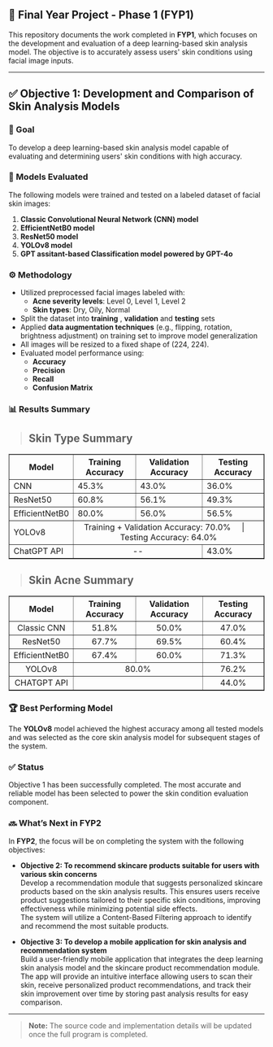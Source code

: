 ## 🧪 Final Year Project - Phase 1 (FYP1)

This repository documents the work completed in **FYP1**, which focuses on the development and evaluation of a deep learning-based skin analysis model. The objective is to accurately assess users' skin conditions using facial image inputs.

---

## ✅ Objective 1: Development and Comparison of Skin Analysis Models

### 🎯 Goal
To develop a deep learning-based skin analysis model capable of evaluating and determining users' skin conditions with high accuracy.

### 🧠 Models Evaluated
The following models were trained and tested on a labeled dataset of facial skin images:

1. **Classic Convolutional Neural Network (CNN) model**
2. **EfficientNetB0 model**
3. **ResNet50 model**
4. **YOLOv8 model**
5. **GPT assitant-based Classification model powered by GPT-4o**

### ⚙️ Methodology

- Utilized preprocessed facial images labeled with:
  - **Acne severity levels**: Level 0, Level 1, Level 2  
  - **Skin types**: Dry, Oily, Normal  
- Split the dataset into **training** , **validation** and **testing** sets  
- Applied **data augmentation techniques** (e.g., flipping, rotation, brightness adjustment) on training set  to improve model generalization
- All images will be resized to a fixed shape of (224, 224).
- Evaluated model performance using:
  - **Accuracy**
  - **Precision**
  - **Recall**
  - **Confusion Matrix**

### 📊 Results Summary

> ## Skin Type Summary
<table border="1" cellspacing="0" cellpadding="8" style="margin: auto; border-collapse: collapse;">
  <thead>
    <tr>
        <th>Model</th>
        <th>Training Accuracy</th>
        <th>Validation Accuracy</th>
        <th>Testing Accuracy</th>
      </tr>
    </thead>
    <tbody>
      <tr>
        <td>CNN</td>
        <td>45.3%</td>
        <td>43.0%</td>
        <td>36.0%</td>
      </tr>
      <tr>
        <td>ResNet50</td>
        <td>60.8%</td>
        <td>56.1%</td>
        <td>49.3%</td>
      </tr>
      <tr>
        <td>EfficientNetB0</td>
        <td>80.0%</td>
        <td>56.0%</td>
        <td>56.5%</td>
      </tr>
      <tr>
        <td>YOLOv8</td>
        <td colspan="3" style="text-align: center;">Training + Validation Accuracy: 70.0% &nbsp;&nbsp;&nbsp; | &nbsp;&nbsp;&nbsp; Testing Accuracy: 64.0%</td>
      </tr>
      <tr>
        <td>ChatGPT API</td>
        <td colspan="2" style="text-align: center;">--</td>
        <td>43.0%</td>
      </tr>
    </tbody>
  </table>

  
> ## Skin Acne Summary
<table border="1" cellspacing="0" cellpadding="8" style="margin: auto; border-collapse: collapse; text-align: center;">
  <thead>
    <tr>
      <th>Model</th>
      <th>Training Accuracy</th>
      <th>Validation Accuracy</th>
      <th>Testing Accuracy</th>
    </tr>
  </thead>
  <tbody>
    <tr>
      <td>Classic CNN</td>
      <td>51.8%</td>
      <td>50.0%</td>
      <td>47.0%</td>
    </tr>
    <tr>
      <td>ResNet50</td>
      <td>67.7%</td>
      <td>69.5%</td>
      <td>60.4%</td>
    </tr>
    <tr>
      <td>EfficientNetB0</td>
      <td>67.4%</td>
      <td>60.0%</td>
      <td>71.3%</td>
    </tr>
    <tr>
      <td>YOLOv8</td>
      <td colspan="2">80.0%</td>
      <td>76.2%</td>
    </tr>
    <tr>
      <td>CHATGPT API</td>
      <td colspan="2"></td>
      <td>44.0%</td>
    </tr>
    
  </tbody>
</table>


### 🏆 Best Performing Model
The **YOLOv8** model achieved the highest accuracy among all tested models and was selected as the core skin analysis model for subsequent stages of the system.

### ✅ Status
Objective 1 has been successfully completed. The most accurate and reliable model has been selected to power the skin condition evaluation component.

### 🔜 What’s Next in FYP2
In **FYP2**, the focus will be on completing the system with the following objectives:

- **Objective 2: To recommend skincare products suitable for users with various skin concerns**  
  Develop a recommendation module that suggests personalized skincare products based on the skin analysis results. This ensures users receive product suggestions tailored to their specific skin conditions, improving effectiveness while minimizing potential side effects.  
  The system will utilize a Content-Based Filtering approach to identify and recommend the most suitable products.

- **Objective 3: To develop a mobile application for skin analysis and recommendation system**  
  Build a user-friendly mobile application that integrates the deep learning skin analysis model and the skincare product recommendation module. The app will provide an intuitive interface allowing users to scan their skin, receive personalized product recommendations, and track their skin improvement over time by storing past analysis results for easy comparison.


---

> **Note:** The source code and implementation details will be updated once the full program is completed.
